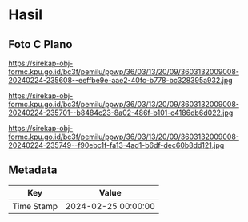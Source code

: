 # Hasil

## Foto C Plano

https://sirekap-obj-formc.kpu.go.id/bc3f/pemilu/ppwp/36/03/13/20/09/3603132009008-20240224-235608--eeffbe9e-aae2-40fc-b778-bc328395a932.jpg

https://sirekap-obj-formc.kpu.go.id/bc3f/pemilu/ppwp/36/03/13/20/09/3603132009008-20240224-235701--b8484c23-8a02-486f-b101-c4186db6d022.jpg

https://sirekap-obj-formc.kpu.go.id/bc3f/pemilu/ppwp/36/03/13/20/09/3603132009008-20240224-235749--f90ebc1f-fa13-4ad1-b6df-dec60b8dd121.jpg


## Metadata

| Key        | Value               |
| ---------- | ------------------- |
| Time Stamp | 2024-02-25 00:00:00 |



